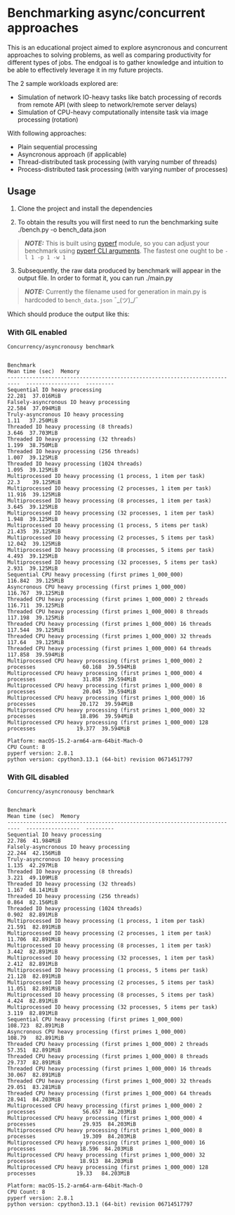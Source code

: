 # Benchmarking async/concurrent approaches

This is an educational project aimed to explore asyncronous and concurrent approaches to solving problems, as well as comparing productivity for different types of jobs. The endgoal is to gather knowledge and intuition to be able to effectively leverage it in my future projects. 

The 2 sample workloads explored are: 
- Simulation of network IO-heavy tasks like batch processing of records from remote API (with sleep to network/remote server delays)
- Simulation of CPU-heavy computationally intensite task via image processing (rotation) 

With following approaches: 
- Plain sequential processing
- Asyncronous approach (if applicable)
- Thread-distributed task processing (with varying number of threads)
- Process-distributed task processing (with varying number of processes)

## Usage

1. Clone the project and install the dependencies

2. To obtain the results you will first need to run the benchmarking suite
    ./bench.py -o bench_data.json
> **_NOTE:_** This is built using [pyperf](https://github.com/psf/pyperf) module, so you can adjust your benchmark using [pyperf CLI arguments](https://pyperf.readthedocs.io/en/latest/runner.html). The fastest one ought to be ```-l 1 -p 1 -w 1```

3. Subsequently, the raw data produced by benchmark will appear in the output file. In order to format it, you can run
    ./main.py 
> **_NOTE:_** Currently the filename used for generation in main.py is hardcoded to ```bench_data.json``` ¯\_(ツ)_/¯

Which should produce the output like this: 

### With GIL enabled

```
Concurrency/asyncronousy benchmark


Benchmark                                                                     Mean time (sec)  Memory
--------------------------------------------------------------------------  -----------------  ---------
Sequential IO heavy processing                                                         22.281  37.016MiB
Falsely-asyncronous IO heavy processing                                                22.584  37.094MiB
Truly-asyncronous IO heavy processing                                                   1.11   37.250MiB
Threaded IO heavy processing (8 threads)                                                3.646  37.703MiB
Threaded IO heavy processing (32 threads)                                               1.199  38.750MiB
Threaded IO heavy processing (256 threads)                                              1.007  39.125MiB
Threaded IO heavy processing (1024 threads)                                             1.095  39.125MiB
Multiprocessed IO heavy processing (1 process, 1 item per task)                        22.3    39.125MiB
Multiprocessed IO heavy processing (2 processes, 1 item per task)                      11.916  39.125MiB
Multiprocessed IO heavy processing (8 processes, 1 item per task)                       3.645  39.125MiB
Multiprocessed IO heavy processing (32 processes, 1 item per task)                      1.948  39.125MiB
Multiprocessed IO heavy processing (1 process, 5 items per task)                       21.435  39.125MiB
Multiprocessed IO heavy processing (2 processes, 5 items per task)                     12.042  39.125MiB
Multiprocessed IO heavy processing (8 processes, 5 items per task)                      4.493  39.125MiB
Multiprocessed IO heavy processing (32 processes, 5 items per task)                     2.931  39.125MiB
Sequential CPU heavy processing (first primes 1_000_000)                              116.842  39.125MiB
Asyncronous CPU heavy processing (first primes 1_000_000)                             116.767  39.125MiB
Threaded CPU heavy processing (first primes 1_000_000) 2 threads                      116.711  39.125MiB
Threaded CPU heavy processing (first primes 1_000_000) 8 threads                      117.198  39.125MiB
Threaded CPU heavy processing (first primes 1_000_000) 16 threads                     117.544  39.125MiB
Threaded CPU heavy processing (first primes 1_000_000) 32 threads                     117.64   39.125MiB
Threaded CPU heavy processing (first primes 1_000_000) 64 threads                     117.858  39.594MiB
Multiprocessed CPU heavy processing (first primes 1_000_000) 2 processes               60.168  39.594MiB
Multiprocessed CPU heavy processing (first primes 1_000_000) 4 processes               31.858  39.594MiB
Multiprocessed CPU heavy processing (first primes 1_000_000) 8 processes               20.045  39.594MiB
Multiprocessed CPU heavy processing (first primes 1_000_000) 16 processes              20.172  39.594MiB
Multiprocessed CPU heavy processing (first primes 1_000_000) 32 processes              18.896  39.594MiB
Multiprocessed CPU heavy processing (first primes 1_000_000) 128 processes             19.377  39.594MiB

Platform: macOS-15.2-arm64-arm-64bit-Mach-O
CPU Count: 8
pyperf version: 2.8.1
python version: cpython3.13.1 (64-bit) revision 06714517797
```

### With GIL disabled

```
Concurrency/asyncronousy benchmark


Benchmark                                                                     Mean time (sec)  Memory
--------------------------------------------------------------------------  -----------------  ---------
Sequential IO heavy processing                                                         22.786  41.984MiB
Falsely-asyncronous IO heavy processing                                                22.244  42.156MiB
Truly-asyncronous IO heavy processing                                                   1.135  42.297MiB
Threaded IO heavy processing (8 threads)                                                3.221  49.109MiB
Threaded IO heavy processing (32 threads)                                               1.167  68.141MiB
Threaded IO heavy processing (256 threads)                                              0.864  82.156MiB
Threaded IO heavy processing (1024 threads)                                             0.902  82.891MiB
Multiprocessed IO heavy processing (1 process, 1 item per task)                        21.591  82.891MiB
Multiprocessed IO heavy processing (2 processes, 1 item per task)                      11.706  82.891MiB
Multiprocessed IO heavy processing (8 processes, 1 item per task)                       3.442  82.891MiB
Multiprocessed IO heavy processing (32 processes, 1 item per task)                      2.412  82.891MiB
Multiprocessed IO heavy processing (1 process, 5 items per task)                       21.128  82.891MiB
Multiprocessed IO heavy processing (2 processes, 5 items per task)                     11.051  82.891MiB
Multiprocessed IO heavy processing (8 processes, 5 items per task)                      4.424  82.891MiB
Multiprocessed IO heavy processing (32 processes, 5 items per task)                     3.119  82.891MiB
Sequential CPU heavy processing (first primes 1_000_000)                              108.723  82.891MiB
Asyncronous CPU heavy processing (first primes 1_000_000)                             108.79   82.891MiB
Threaded CPU heavy processing (first primes 1_000_000) 2 threads                       57.351  82.891MiB
Threaded CPU heavy processing (first primes 1_000_000) 8 threads                       29.737  82.891MiB
Threaded CPU heavy processing (first primes 1_000_000) 16 threads                      30.067  82.891MiB
Threaded CPU heavy processing (first primes 1_000_000) 32 threads                      29.051  83.281MiB
Threaded CPU heavy processing (first primes 1_000_000) 64 threads                      28.941  84.203MiB
Multiprocessed CPU heavy processing (first primes 1_000_000) 2 processes               56.657  84.203MiB
Multiprocessed CPU heavy processing (first primes 1_000_000) 4 processes               29.935  84.203MiB
Multiprocessed CPU heavy processing (first primes 1_000_000) 8 processes               19.309  84.203MiB
Multiprocessed CPU heavy processing (first primes 1_000_000) 16 processes              18.596  84.203MiB
Multiprocessed CPU heavy processing (first primes 1_000_000) 32 processes              18.913  84.203MiB
Multiprocessed CPU heavy processing (first primes 1_000_000) 128 processes             19.33   84.203MiB

Platform: macOS-15.2-arm64-arm-64bit-Mach-O
CPU Count: 8
pyperf version: 2.8.1
python version: cpython3.13.1 (64-bit) revision 06714517797

```

